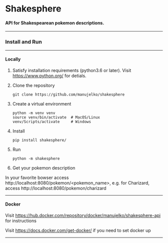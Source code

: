 # Shakesphere

#### API for Shakespearean pokemon descriptions.

---

### Install and Run

---

#### Locally


1. Satisfy installation requirements (python3.6 or later).
   Visit https://www.python.org/ for detials.

2. Clone the repository

    `git clone https://github.com/manujelko/shakesphere`

3. Create a virtual environment

    ```shell script
   python -m venv venv
   source venv/bin/activate  # MacOS/Linux
   venv/Scripts/activate     # Windows
    ```

4. Install

    `pip install shakesphere/`

5. Run

    `python -m shakesphere`

6. Get your pokemon description

In your favorite bowser access 
http://localhost:8080/pokemon/<pokemon_name>, 
e.g. for Charizard, access http://localhost:8080/pokemon/charizard

---

#### Docker

Visit https://hub.docker.com/repository/docker/manujelko/shakesphere-api
for instructions

Visit https://docs.docker.com/get-docker/ if you need to set docker up

---
